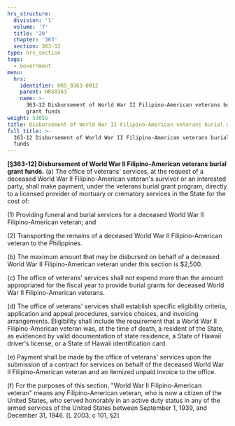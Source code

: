 ```yaml
---
hrs_structure:
  division: '1'
  volume: '7'
  title: '20'
  chapter: '363'
  section: 363-12
type: hrs_section
tags:
  - Government
menu:
  hrs:
    identifier: HRS_0363-0012
    parent: HRS0363
    name: >-
      363-12 Disbursement of World War II Filipino-American veterans burial
      grant funds
weight: 53055
title: Disbursement of World War II Filipino-American veterans burial grant funds
full_title: >-
  363-12 Disbursement of World War II Filipino-American veterans burial grant
  funds
---
```

**[§363-12] Disbursement of World War II Filipino-American veterans burial grant funds.** (a) The office of veterans' services, at the request of a deceased World War II Filipino-American veteran's survivor or an interested party, shall make payment, under the veterans burial grant program, directly to a licensed provider of mortuary or crematory services in the State for the cost of:

(1) Providing funeral and burial services for a deceased World War II Filipino-American veteran; and

(2) Transporting the remains of a deceased World War II Filipino-American veteran to the Philippines.

(b) The maximum amount that may be disbursed on behalf of a deceased World War II Filipino-American veteran under this section is $2,500.

(c) The office of veterans' services shall not expend more than the amount appropriated for the fiscal year to provide burial grants for deceased World War II Filipino-American veterans.

(d) The office of veterans' services shall establish specific eligibility criteria, application and appeal procedures, service choices, and invoicing arrangements. Eligibility shall include the requirement that a World War II Filipino-American veteran was, at the time of death, a resident of the State, as evidenced by valid documentation of state residence, a State of Hawaii driver's license, or a State of Hawaii identification card.

(e) Payment shall be made by the office of veterans' services upon the submission of a contract for services on behalf of the deceased World War II Filipino-American veteran and an itemized unpaid invoice to the office.

(f) For the purposes of this section, "World War II Filipino-American veteran" means any Filipino-American veteran, who is now a citizen of the United States, who served honorably in an active duty status in any of the armed services of the United States between September 1, 1939, and December 31, 1946\. [L 2003, c 101, §2]